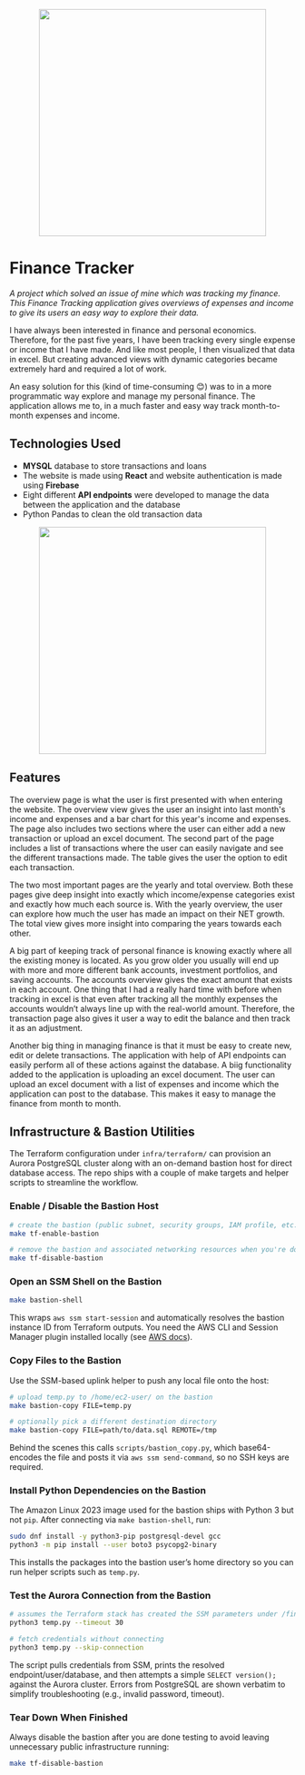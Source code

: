 <p align="center">
<img src="https://user-images.githubusercontent.com/36133918/192075691-b5892073-923e-4d1e-ae62-3ad963725e7f.png" height="400"/>
</p>

# Finance Tracker

_A project which solved an issue of mine which was tracking my finance. This Finance Tracking application gives overviews of expenses and income to give its users an easy way to explore their data._

I have always been interested in finance and personal economics. Therefore, for the past five years, I have been tracking every single expense or income that I have made. And like most people, I then visualized that data in excel. But creating advanced views with dynamic categories became extremely hard and required a lot of work.

An easy solution for this (kind of time-consuming 😊) was to in a more programmatic way explore and manage my personal finance. The application allows me to, in a much faster and easy way track month-to-month expenses and income.

## Technologies Used

- **MYSQL** database to store transactions and loans
- The website is made using **React** and website authentication is made using **Firebase**
- Eight different **API endpoints** were developed to manage the data between the application and the database
- Python Pandas to clean the old transaction data

<p align="center">
<img src="https://user-images.githubusercontent.com/36133918/192075699-af6a3a35-a098-4d0d-bb82-da15273d24ad.jpg" height="400"/>
</p>

## Features

The overview page is what the user is first presented with when entering the website. The overview view gives the user an insight into last month's income and expenses and a bar chart for this year's income and expenses. The page also includes two sections where the user can either add a new transaction or upload an excel document. The second part of the page includes a list of transactions where the user can easily navigate and see the different transactions made. The table gives the user the option to edit each transaction.

The two most important pages are the yearly and total overview. Both these pages give deep insight into exactly which income/expense categories exist and exactly how much each source is. With the yearly overview, the user can explore how much the user has made an impact on their NET growth. The total view gives more insight into comparing the years towards each other.

A big part of keeping track of personal finance is knowing exactly where all the existing money is located. As you grow older you usually will end up with more and more different bank accounts, investment portfolios, and saving accounts. The accounts overview gives the exact amount that exists in each account. One thing that I had a really hard time with before when tracking in excel is that even after tracking all the monthly expenses the accounts wouldn’t always line up with the real-world amount. Therefore, the transaction page also gives it user a way to edit the balance and then track it as an adjustment.

Another big thing in managing finance is that it must be easy to create new, edit or delete transactions. The application with help of API endpoints can easily perform all of these actions against the database. A biig functionality added to the application is uploading an excel document. The user can upload an excel document with a list of expenses and income which the application can post to the database. This makes it easy to manage the finance from month to month.

## Infrastructure & Bastion Utilities

The Terraform configuration under `infra/terraform/` can provision an Aurora PostgreSQL cluster along with an on-demand bastion host for direct database access. The repo ships with a couple of make targets and helper scripts to streamline the workflow.

### Enable / Disable the Bastion Host

```bash
# create the bastion (public subnet, security groups, IAM profile, etc.)
make tf-enable-bastion

# remove the bastion and associated networking resources when you're done
make tf-disable-bastion
```

### Open an SSM Shell on the Bastion

```bash
make bastion-shell
```

This wraps `aws ssm start-session` and automatically resolves the bastion instance ID from Terraform outputs. You need the AWS CLI and Session Manager plugin installed locally (see [AWS docs](https://docs.aws.amazon.com/systems-manager/latest/userguide/session-manager-working-with-install-plugin.html)).

### Copy Files to the Bastion

Use the SSM-based uplink helper to push any local file onto the host:

```bash
# upload temp.py to /home/ec2-user/ on the bastion
make bastion-copy FILE=temp.py

# optionally pick a different destination directory
make bastion-copy FILE=path/to/data.sql REMOTE=/tmp
```

Behind the scenes this calls `scripts/bastion_copy.py`, which base64-encodes the file and posts it via `aws ssm send-command`, so no SSH keys are required.

### Install Python Dependencies on the Bastion

The Amazon Linux 2023 image used for the bastion ships with Python 3 but not `pip`. After connecting via `make bastion-shell`, run:

```bash
sudo dnf install -y python3-pip postgresql-devel gcc
python3 -m pip install --user boto3 psycopg2-binary
```

This installs the packages into the bastion user’s home directory so you can run helper scripts such as `temp.py`.

### Test the Aurora Connection from the Bastion

```bash
# assumes the Terraform stack has created the SSM parameters under /finance-tracker/<env>/db/*
python3 temp.py --timeout 30

# fetch credentials without connecting
python3 temp.py --skip-connection
```

The script pulls credentials from SSM, prints the resolved endpoint/user/database, and then attempts a simple `SELECT version();` against the Aurora cluster. Errors from PostgreSQL are shown verbatim to simplify troubleshooting (e.g., invalid password, timeout).

### Tear Down When Finished

Always disable the bastion after you are done testing to avoid leaving unnecessary public infrastructure running:

```bash
make tf-disable-bastion
```
